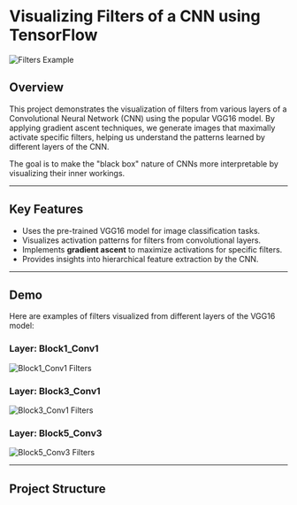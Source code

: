 # **Visualizing Filters of a CNN using TensorFlow**

![Filters Example](imgs/block3_conv1)

## **Overview**
This project demonstrates the visualization of filters from various layers of a Convolutional Neural Network (CNN) using the popular VGG16 model. By applying gradient ascent techniques, we generate images that maximally activate specific filters, helping us understand the patterns learned by different layers of the CNN.

The goal is to make the "black box" nature of CNNs more interpretable by visualizing their inner workings.

---

## **Key Features**
- Uses the pre-trained VGG16 model for image classification tasks.
- Visualizes activation patterns for filters from convolutional layers.
- Implements **gradient ascent** to maximize activations for specific filters.
- Provides insights into hierarchical feature extraction by the CNN.

---

## **Demo**
Here are examples of filters visualized from different layers of the VGG16 model:

### **Layer: Block1_Conv1**
![Block1_Conv1 Filters](images/block1_conv1_filters.png)

### **Layer: Block3_Conv1**
![Block3_Conv1 Filters](images/block3_conv1_filters.png)

### **Layer: Block5_Conv3**
![Block5_Conv3 Filters](images/block5_conv3_filters.png)

---

## **Project Structure**
